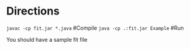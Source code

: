 # Directions

`javac -cp fit.jar *.java`  #Compile
`java -cp .:fit.jar Example`  #Run

You should have a sample fit file
